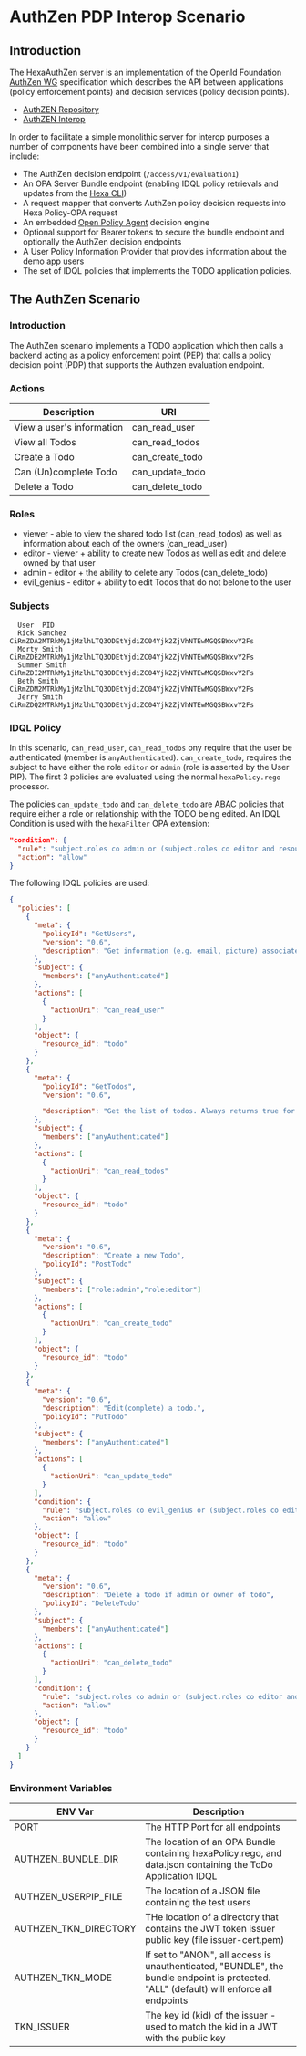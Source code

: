 # AuthZen PDP Interop Scenario

## Introduction

The HexaAuthZen server is an implementation of the OpenId Foundation [AuthZen WG](https://openid.net/wg/authzen/) specification which describes the API
between applications (policy enforcement points) and decision services (policy decision points). 
* [AuthZEN Repository](https://github.com/openid/authzen)
* [AuthZEN Interop](https://authzen-interop.net/docs/intro/)

In order to facilitate a simple monolithic server for interop purposes a number of components have been combined into
a single server that include:
* The AuthZen decision endpoint (`/access/v1/evaluation1`)
* An OPA Server Bundle endpoint (enabling IDQL policy retrievals and updates from the [Hexa CLI](https://github.com/hexa-org/policy-mapper/blob/main/docs/HexaAdmin.md))
* A request mapper that converts AuthZen policy decision requests into Hexa Policy-OPA request
* An embedded [Open Policy Agent](https://www.openpolicyagent.org) decision engine
* Optional support for Bearer tokens to secure the bundle endpoint and optionally the AuthZen decision endpoints
* A User Policy Information Provider that provides information about the demo app users
* The set of IDQL policies that implements the TODO application policies.

## The AuthZen Scenario

### Introduction
The AuthZen scenario implements a TODO application which then calls a backend acting as a policy enforcement point (PEP) that
calls a policy decision point (PDP) that supports the Authzen evaluation endpoint.

### Actions

| Description               | URI             |
|---------------------------|-----------------|
| View a user's information | can_read_user   |
| View all Todos            | can_read_todos  |
| Create a Todo             | can_create_todo |
| Can (Un)complete Todo     | can_update_todo |
| Delete a Todo             | can_delete_todo |

### Roles

- viewer - able to view the shared todo list (can_read_todos) as well as information about each of the owners (can_read_user)
- editor - viewer + ability to create new Todos as well as edit and delete owned by that user
- admin - editor + the ability to delete any Todos (can_delete_todo)
- evil_genius - editor + ability to edit Todos that do not belone to the user

### Subjects

```text
  User	PID
  Rick Sanchez	CiRmZDA2MTRkMy1jMzlhLTQ3ODEtYjdiZC04Yjk2ZjVhNTEwMGQSBWxvY2Fs
  Morty Smith	CiRmZDE2MTRkMy1jMzlhLTQ3ODEtYjdiZC04Yjk2ZjVhNTEwMGQSBWxvY2Fs
  Summer Smith	CiRmZDI2MTRkMy1jMzlhLTQ3ODEtYjdiZC04Yjk2ZjVhNTEwMGQSBWxvY2Fs
  Beth Smith	CiRmZDM2MTRkMy1jMzlhLTQ3ODEtYjdiZC04Yjk2ZjVhNTEwMGQSBWxvY2Fs
  Jerry Smith	CiRmZDQ2MTRkMy1jMzlhLTQ3ODEtYjdiZC04Yjk2ZjVhNTEwMGQSBWxvY2Fs
```

### IDQL Policy

In this scenario, `can_read_user`, `can_read_todos` ony require that the user be authenticated (member is `anyAuthenticated`).
`can_create_todo`, requires the subject to have either the role `editor` or `admin` (role is asserted by the User PIP). 
The first 3 policies are evaluated using the normal `hexaPolicy.rego` processor.

The policies `can_update_todo` and `can_delete_todo` are ABAC policies that require either a role or relationship with 
the TODO being edited. An IDQL Condition is used with the `hexaFilter` OPA extension:
```json lines
"condition": {
  "rule": "subject.roles co admin or (subject.roles co editor and resource.ownerID eq subject.claims.id)",
  "action": "allow"
}
```

The following IDQL policies are used:
```json
{
  "policies": [
    {
      "meta": {
        "policyId": "GetUsers",
        "version": "0.6",
        "description": "Get information (e.g. email, picture) associated with a user"
      },
      "subject": {
        "members": ["anyAuthenticated"]
      },
      "actions": [
        {
          "actionUri": "can_read_user"
        }
      ],
      "object": {
        "resource_id": "todo"
      }
    },
    {
      "meta": {
        "policyId": "GetTodos",
        "version": "0.6",

        "description": "Get the list of todos. Always returns true for every user??"
      },
      "subject": {
        "members": ["anyAuthenticated"]
      },
      "actions": [
        {
          "actionUri": "can_read_todos"
        }
      ],
      "object": {
        "resource_id": "todo"
      }
    },
    {
      "meta": {
        "version": "0.6",
        "description": "Create a new Todo",
        "policyId": "PostTodo"
      },
      "subject": {
        "members": ["role:admin","role:editor"]
      },
      "actions": [
        {
          "actionUri": "can_create_todo"
        }
      ],
      "object": {
        "resource_id": "todo"
      }
    },
    {
      "meta": {
        "version": "0.6",
        "description": "Edit(complete) a todo.",
        "policyId": "PutTodo"
      },
      "subject": {
        "members": ["anyAuthenticated"]
      },
      "actions": [
        {
          "actionUri": "can_update_todo"
        }
      ],
      "condition": {
        "rule": "subject.roles co evil_genius or (subject.roles co editor and resource.ownerID eq subject.claims.id)",
        "action": "allow"
      },
      "object": {
        "resource_id": "todo"
      }
    },
    {
      "meta": {
        "version": "0.6",
        "description": "Delete a todo if admin or owner of todo",
        "policyId": "DeleteTodo"
      },
      "subject": {
        "members": ["anyAuthenticated"]
      },
      "actions": [
        {
          "actionUri": "can_delete_todo"
        }
      ],
      "condition": {
        "rule": "subject.roles co admin or (subject.roles co editor and resource.ownerID eq subject.claims.id)",
        "action": "allow"
      },
      "object": {
        "resource_id": "todo"
      }
    }
  ]
}
```

### Environment Variables

| ENV Var               | Description                                                                                                                             |
|-----------------------|-----------------------------------------------------------------------------------------------------------------------------------------|
| PORT                  | The HTTP Port for all endpoints                                                                                                         |
| AUTHZEN_BUNDLE_DIR    | The location of an OPA Bundle containing hexaPolicy.rego, and data.json containing the ToDo Application IDQL                            |
| AUTHZEN_USERPIP_FILE  | The location of a JSON file containing the test users                                                                                   |
| AUTHZEN_TKN_DIRECTORY | THe location of a directory that contains the JWT token issuer public key (file issuer-cert.pem)                                        |
| AUTHZEN_TKN_MODE      | If set to "ANON", all access is unauthenticated, "BUNDLE", the bundle endpoint is protected. "ALL" (default) will enforce all endpoints |
| TKN_ISSUER            | The key id (kid) of the issuer - used to match the kid in a JWT with the public key                                                     |


